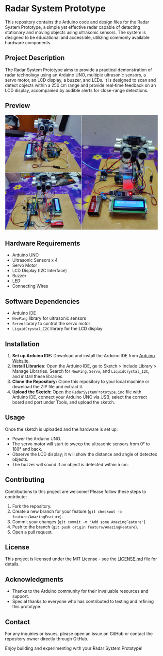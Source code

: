 # Radar System Prototype

This repository contains the Arduino code and design files for the Radar System Prototype, a simple yet effective radar capable of detecting stationary and moving objects using ultrasonic sensors. The system is designed to be educational and accessible, utilizing commonly available hardware components.

## Project Description

The Radar System Prototype aims to provide a practical demonstration of radar technology using an Arduino UNO, multiple ultrasonic sensors, a servo motor, an LCD display, a buzzer, and LEDs. It is designed to scan and detect objects within a 250 cm range and provide real-time feedback on an LCD display, accompanied by audible alerts for close-range detections.

## Preview

![preview img](/radar_system.jpg)

## Hardware Requirements

- Arduino UNO
- Ultrasonic Sensors x 4
- Servo Motor
- LCD Display (I2C Interface)
- Buzzer
- LED
- Connecting Wires

## Software Dependencies

- Arduino IDE
- `NewPing` library for ultrasonic sensors
- `Servo` library to control the servo motor
- `LiquidCrystal_I2C` library for the LCD display

## Installation

1. **Set up Arduino IDE:** Download and install the Arduino IDE from [Arduino Website](https://www.arduino.cc/en/software).
2. **Install Libraries:** Open the Arduino IDE, go to Sketch > Include Library > Manage Libraries. Search for `NewPing`, `Servo`, and `LiquidCrystal_I2C`, and install these libraries.
3. **Clone the Repository:** Clone this repository to your local machine or download the ZIP file and extract it.
4. **Upload the Sketch:** Open the `RadarSystemPrototype.ino` file with Arduino IDE, connect your Arduino UNO via USB, select the correct board and port under Tools, and upload the sketch.

## Usage

Once the sketch is uploaded and the hardware is set up:
- Power the Arduino UNO.
- The servo motor will start to sweep the ultrasonic sensors from 0° to 180° and back.
- Observe the LCD display; it will show the distance and angle of detected objects.
- The buzzer will sound if an object is detected within 5 cm.

## Contributing

Contributions to this project are welcome! Please follow these steps to contribute:
1. Fork the repository.
2. Create a new branch for your feature (`git checkout -b feature/AmazingFeature`).
3. Commit your changes (`git commit -m 'Add some AmazingFeature'`).
4. Push to the branch (`git push origin feature/AmazingFeature`).
5. Open a pull request.

## License

This project is licensed under the MIT License - see the [LICENSE.md](LICENSE) file for details.

## Acknowledgments

- Thanks to the Arduino community for their invaluable resources and support.
- Special thanks to everyone who has contributed to testing and refining this prototype.

## Contact

For any inquiries or issues, please open an issue on GitHub or contact the repository owner directly through GitHub.

Enjoy building and experimenting with your Radar System Prototype!
